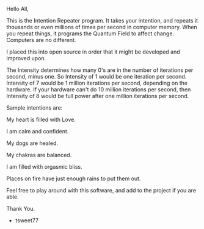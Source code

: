 Hello All,

This is the Intention Repeater program. It takes your intention, and repeats it thousands or even millions of times per second
in computer memory. When you repeat things, it programs the Quantum Field to affect change. Computers are no different.

I placed this into open source in order that it might be developed and improved upon.

The Intensity determines how many 0's are in the number of iterations per second, minus one.
So Intensity of 1 would be one iteration per second. Intensity of 7 would be 1 million iterations per second,
depending on the hardware. If your hardware can't do 10 million iterations per second, then
Intensity of 8 would be full power after one million iterations per second.

Sample intentions are:

My heart is filled with Love.

I am calm and confident.

My dogs are healed.

My chakras are balanced.

I am filled with orgasmic bliss.

Places on fire have just enough rains to put them out.

Feel free to play around with this software, and add to the project if you are able.

Thank You.

- tsweet77
